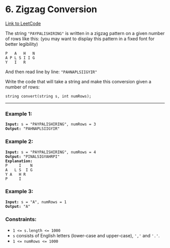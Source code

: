 # 6. Zigzag Conversion

[Link to LeetCode](https://leetcode.com/problems/zigzag-conversion/)

The string `"PAYPALISHIRING"` is written in a zigzag pattern on a given number of rows like this: (you may want to display this pattern in a fixed font for better legibility)

```
P   A   H   N
A P L S I I G
Y   I   R
```

And then read line by line: `"PAHNAPLSIIGYIR"`

Write the code that will take a string and make this conversion given a number of rows:

```string convert(string s, int numRows);```

---

### Example 1:

<pre><code><strong>Input:</strong> s = "PAYPALISHIRING", numRows = 3
<strong>Output:</strong> "PAHNAPLSIIGYIR"</code></pre>

### Example 2:

<pre><code><strong>Input:</strong> s = "PAYPALISHIRING", numRows = 4
<strong>Output:</strong> "PINALSIGYAHRPI"
<strong>Explanation:</strong>
P     I    N
A   L S  I G
Y A   H R
P     I</code></pre>

### Example 3:

<pre><code><strong>Input:</strong> s = "A", numRows = 1
<strong>Output:</strong> "A"</code></pre>

### Constraints:

* `1 <= s.length <= 1000`
* `s` consists of English letters (lower-case and upper-case), `','` and `'.'`.
* `1 <= numRows <= 1000`